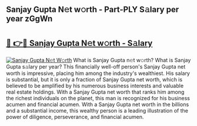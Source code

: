 ## Sanjay Gupta N𝚎t w𝚘rth - Part-PLY S𝚊lary per year zGgWn

# <h2><a href="http://gc31xb.nevu.top/?p=Sanjay+Gupta">🔗 👉🔴 Sanjay Gupta N𝚎t w𝚘rth - S𝚊lary</a></h2>

[![Sanjay Gupta N𝚎t W𝚘rth](https://i.imgur.com/Oavwk0R.jpeg)](http://gc31xb.nevu.top/?p=Sanjay+Gupta)
What is Sanjay Gupta n𝚎t w𝚘rth? What is Sanjay Gupta s𝚊lary per year?
This financially well-off person's Sanjay Gupta net worth is impressive, placing him among the industry's wealthiest. His salary is substantial, but it is only a fraction of Sanjay Gupta net worth, which is believed to be amplified by his numerous business interests and valuable real estate holdings. With a Sanjay Gupta net worth that ranks him among the richest individuals on the planet, this man is recognized for his business acumen and financial acumen. With a Sanjay Gupta net worth in the billions and a substantial income, this wealthy person is a leading illustration of the power of diligence, perseverance, and financial acumen.
